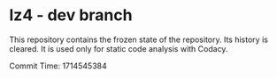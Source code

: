 # lz4 - dev branch

This repository contains the frozen state of the repository.
Its history is cleared. It is used only for static code
analysis with Codacy.

Commit Time: 1714545384